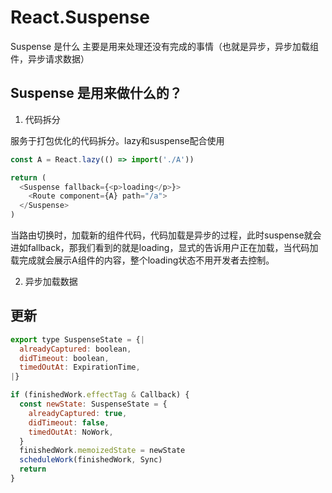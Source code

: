 # React.Suspense

  Suspense 是什么
  主要是用来处理还没有完成的事情（也就是异步，异步加载组件，异步请求数据）

## Suspense 是用来做什么的？

1. 代码拆分

服务于打包优化的代码拆分。lazy和suspense配合使用

```js
const A = React.lazy(() => import('./A'))

return (
  <Suspense fallback={<p>loading</p>}>
    <Route component={A} path="/a">
  </Suspense>
)

```

当路由切换时，加载新的组件代码，代码加载是异步的过程，此时suspense就会进如fallback，那我们看到的就是loading，显式的告诉用户正在加载，当代码加载完成就会展示A组件的内容，整个loading状态不用开发者去控制。

2. 异步加载数据

## 更新

```js
export type SuspenseState = {|
  alreadyCaptured: boolean,
  didTimeout: boolean,
  timedOutAt: ExpirationTime,
|}
```

```js
if (finishedWork.effectTag & Callback) {
  const newState: SuspenseState = {
    alreadyCaptured: true,
    didTimeout: false,
    timedOutAt: NoWork,
  }
  finishedWork.memoizedState = newState
  scheduleWork(finishedWork, Sync)
  return
}
```
